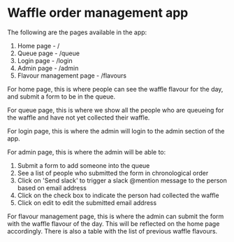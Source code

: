 # Waffle order management app

The following are the pages available in the app:
1. Home page - /
2. Queue page - /queue
3. Login page - /login
4. Admin page - /admin
5. Flavour management page - /flavours

For home page, this is where people can see the waffle flavour for the day, and submit a form to be in the queue.

For queue page, this is where we show all the people who are queueing for the waffle and have not yet collected their waffle.

For login page, this is where the admin will login to the admin section of the app.

For admin page, this is where the admin will be able to:
1. Submit a form to add someone into the queue
2. See a list of people who submitted the form in chronological order
3. Click on 'Send slack' to trigger a slack @mention message to the person based on email address 
4. Click on the check box to indicate the person had collected the waffle
5. Click on edit to edit the submitted email address

For flavour management page, this is where the admin can submit the form with the waffle flavour of the day. This will be reflected on the home page accordingly. There is also a table with the list of previous waffle flavours. 